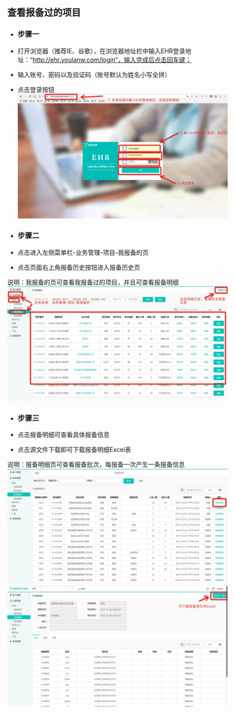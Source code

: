 ## 查看报备过的项目

* ### 步骤一
* 打开浏览器（推荐IE、谷歌），在浏览器地址栏中输入EHR登录地址：“http://ehr.youlanw.com/login”，输入完成后点击回车键；

* 输入账号、密码以及验证码（账号默认为姓名小写全拼）

* 点击登录按钮![](/assets/1511502203413.jpg)

* ### 步骤二
* 点击进入左侧菜单栏-业务管理-项目-我报备的页

* 点击页面右上角报备历史按钮进入报备历史页

说明：我报备的页可查看我报备过的项目，并且可查看报备明细![](/assets/我的报备1.jpg)

* ### 步骤三

* 点击报备明细可查看具体报备信息

* 点击源文件下载即可下载报备明细Excel表

说明：报备明细页可查看报备批次，每报备一次产生一条报备信息![](/assets/报备历史页1.jpeg)![](/assets/报备明细.jpg)

### 



